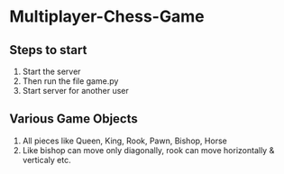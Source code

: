# Multiplayer-Chess-Game

## Steps to start
1. Start the server
2. Then run the file game.py
3. Start server for another user

## Various Game Objects
1. All pieces like Queen, King, Rook, Pawn, Bishop, Horse
2. Like bishop can move only diagonally, rook can move horizontally & verticaly etc.
